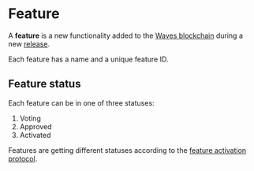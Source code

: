 # Feature

A **feature** is a new functionality added to the [Waves blockchain](/en/blockchain/blockchain.md) during a new [release](https://github.com/wavesplatform/Waves/releases).

Each feature has a name and a unique feature ID.

## Feature status

Each feature can be in one of three statuses:

1. Voting
2. Approved
3. Activated

Features are getting different statuses according to the [feature activation protocol](/en/waves-node/features/feature-activation-protocol.md).
